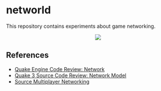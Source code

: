 # networld
This repository contains experiments about game networking.

<p align="center">
    <img src="https://user-images.githubusercontent.com/1330900/28883532-1b08daf6-77af-11e7-818b-38587b46444e.gif" />
</p>

## References
- [Quake Engine Code Review: Network](http://fabiensanglard.net/quakeSource/quakeSourceNetWork.php)
- [Quake 3 Source Code Review: Network Model](http://fabiensanglard.net/quake3/network.php)
- [Source Multiplayer Networking](https://developer.valvesoftware.com/wiki/Source_Multiplayer_Networking)
